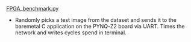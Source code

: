 [FPGA_benchmark.py](/src/python/benchmark_FPGA.py)

- Randomly picks a test image from the dataset and sends it to the baremetal C application on the PYNQ-Z2 board via UART. Times the network and writes cycles spend in terminal.
